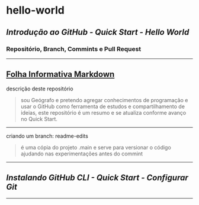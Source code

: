 # **hello-world**

*Introdução ao GitHub - Quick Start - Hello World*
---

### Repositório, Branch, Commints e Pull Request
---
[Folha Informativa Markdown](https://www.markdownguide.org/cheat-sheet/)
---

descrição deste repositório
> sou Geógrafo e pretendo agregar conhecimentos de programação
e usar o GitHub como ferramenta de estudos e compartilhamento de ideias,
este repositório é um resumo e se atualiza conforme avanço no Quick Start.
---

criando um branch: readme-edits
> é uma cópia do projeto .main e serve para versionar o código
ajudando nas experimentações antes do commint
---

## *Instalando GitHub CLI - Quick Start - Configurar Git* 
---
>
